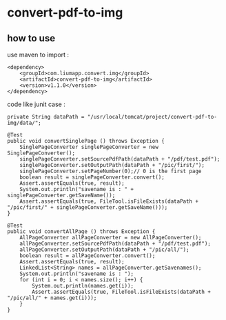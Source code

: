 # convert-pdf-to-img

## how to use

use maven to import :
    
    <dependency>
        <groupId>com.liumapp.convert.img</groupId>
        <artifactId>convert-pdf-to-img</artifactId>
        <version>v1.1.0</version>
    </dependency>
    
code like junit case :


    private String dataPath = "/usr/local/tomcat/project/convert-pdf-to-img/data/";

    @Test
    public void convertSinglePage () throws Exception {
        SinglePageConverter singlePageConverter = new SinglePageConverter();
        singlePageConverter.setSourcePdfPath(dataPath + "/pdf/test.pdf");
        singlePageConverter.setOutputPath(dataPath + "/pic/first/");
        singlePageConverter.setPageNumber(0);// 0 is the first page
        boolean result = singlePageConverter.convert();
        Assert.assertEquals(true, result);
        System.out.println("savename is : " + singlePageConverter.getSaveName());
        Assert.assertEquals(true, FileTool.isFileExists(dataPath + "/pic/first/" + singlePageConverter.getSaveName()));
    }

    @Test
    public void convertAllPage () throws Exception {
        AllPageConverter allPageConverter = new AllPageConverter();
        allPageConverter.setSourcePdfPath(dataPath + "/pdf/test.pdf");
        allPageConverter.setOutputPath(dataPath + "/pic/all/");
        boolean result = allPageConverter.convert();
        Assert.assertEquals(true, result);
        LinkedList<String> names = allPageConverter.getSavenames();
        System.out.println("savename is : ");
        for (int i = 0; i < names.size(); i++) {
            System.out.println(names.get(i));
            Assert.assertEquals(true, FileTool.isFileExists(dataPath + "/pic/all/" + names.get(i)));
        }
    }    